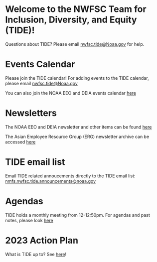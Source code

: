# Welcome to the NWFSC Team for Inclusion, Diversity, and Equity (TIDE)!

Questions about TIDE? Please email nwfsc.tide@Noaa.gov for help.

# Events Calendar
Please join the TIDE calendar! For adding events to the TIDE calendar, please email nwfsc.tide@Noaa.gov

You can also join the NOAA EEO and DEIA events calendar [here](https://calendar.google.com/calendar?cid=bm9hYS5nb3ZfMzQzNTM4MzczNzM3MzkzNjM1MzMzNUByZXNvdXJjZS5jYWxlbmRhci5nb29nbGUuY29t)

# Newsletters

The NOAA EEO and DEIA newsletter and other items can be found [here](https://sites.google.com/noaa.gov/inside-fisheries-eeo/eeo-and-diversity)

The Asian Employee Resource Group (ERG) newsletter archive can be accessed [here](https://drive.google.com/drive/folders/1liko5QlRY3kqzHv1bt6eTW75a4vYUXRD)

# TIDE email list
Email TIDE related annoucements directly to the TIDE email list: nmfs.nwfsc.tide.announcements@noaa.gov

# Agendas
TIDE holds a monthly meeting from 12-12:50pm.
For agendas and past notes, please look [here](https://drive.google.com/drive/folders/1iB92uy8Ezs77BdMUOW5uaE3SeDt_qeA0?usp=share_link)

# 2023 Action Plan
What is TIDE up to? See [here](https://docs.google.com/document/d/1Q-78a6MIfEZohoZ-ykA3G7FLHeFZLcl4KTKlSl6wOC4/edit?pli=1#)!
